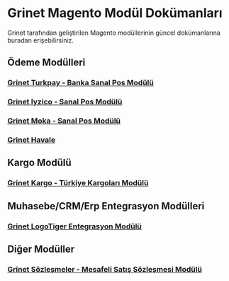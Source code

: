 # Grinet Magento Modül Dokümanları
Grinet tarafından geliştirilen Magento modüllerinin güncel dokümanlarına buradan erişebilirsiniz.

## Ödeme Modülleri
### [Grinet Turkpay - Banka Sanal Pos Modülü](https://grinet.github.io/grinet_turkpay.md)
### [Grinet Iyzico - Sanal Pos Modülü](https://grinet.github.io/grinet_iyzico.md)
### [Grinet Moka - Sanal Pos Modülü](https://grinet.github.io/grinet_moka.md)
### [Grinet Havale](https://grinet.github.io/grinet_havale.md)

## Kargo Modülü
### [Grinet Kargo - Türkiye Kargoları Modülü](https://grinet.github.io/grinet_kargo.md)

## Muhasebe/CRM/Erp Entegrasyon Modülleri
### [Grinet LogoTiger Entegrasyon Modülü](https://grinet.github.io/grinet_logo_tiger.md)

## Diğer Modüller
### [Grinet Sözleşmeler - Mesafeli Satış Sözleşmesi Modülü](https://grinet.github.io/grinet_agreements.md)
